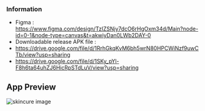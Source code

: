 ### Information
- Figma : https://www.figma.com/design/TzIZSNjy7dcO6rHgOxm34d/Main?node-id=0-1&node-type=canvas&t=akwiyDan0LWb2DAY-0
- Downloadable release APK file :
- https://drive.google.com/file/d/1RrhGkqKvM6bh5wrN80HPCWiNzf9uwCTb/view?usp=sharing
- https://drive.google.com/file/d/1SKy_pYl-F8h6ta64uhZJ6HicRpSTdLuV/view?usp=sharing

## App Preview
<img alt="skincure image" src="https://github.com/user-attachments/assets/1df09f13-4033-4644-9827-6cf4ef8466f8">
